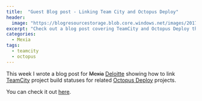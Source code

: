 ```yaml
---
title:  "Guest Blog post - Linking Team City and Octopus Deploy"
header:
  image: "https://blogresourcestorage.blob.core.windows.net/images/2017/02/teamcity-octo-header.jpg"
excerpt: "Check out a blog post covering TeamCity and Octopus Deploy that I wrote for the Deloitte site."
categories: 
  - Mexia
tags:
  - teamcity
  - octopus
---
```

This week I wrote a blog post for ~~Mexia~~ [Deloitte](http://www.deloitte.com.au) showing how to link [TeamCity](https://www.jetbrains.com/teamcity/) project build statuses for related [Octopus Deploy](https://www.octopus.com) projects.

You can check it out [here](https://platform.deloitte.com.au/articles/displaying-team-city-build-status-in-octopus-deploy).